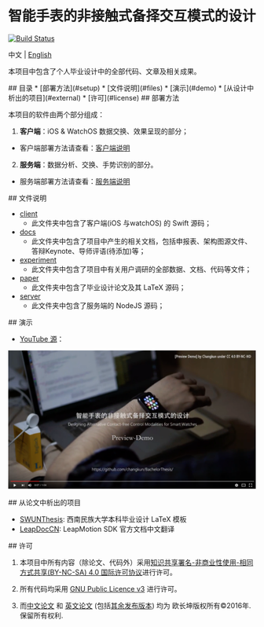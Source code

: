 # 智能手表的非接触式备择交互模式的设计

[![Build Status](https://travis-ci.com/changkun/BachelorThesis.svg?token=wRf5KPUizYFaNxwsZRsv&branch=master)](https://travis-ci.com/changkun/BachelorThesis)

中文 | [English](./README.md)

本项目中包含了个人毕业设计中的全部代码、文章及相关成果。

<a name="index"/>
## 目录
* [部署方法](#setup)
* [文件说明](#files)
* [演示](#demo)
* [从设计中析出的项目](#external)
* [许可](#license)

<a name="setup"/>
## 部署方法

本项目的软件由两个部分组成：

1. **客户端**：iOS & WatchOS 数据交换、效果呈现的部分；
  - 客户端部署方法请查看：[客户端说明](./client/README.md)

2. **服务端**：数据分析、交换、手势识别的部分。
  - 服务端部署方法请查看：[服务端说明](./server/README.md)

<a name="files"/>
## 文件说明

* [client](./client) 
  - 此文件夹中包含了客户端(iOS 与watchOS) 的 Swift 源码；
* [docs](./desktop) 
  - 此文件夹中包含了项目中产生的相关文档，包括申报表、架构图源文件、答辩Keynote、导师评语(待添加)等；
* [experiment](./experiment) 
  - 此文件夹中包含了项目中有关用户调研的全部数据、文档、代码等文件；
* [paper](./paper) 
  - 此文件夹中包含了毕业设计论文及其 LaTeX 源码；
* [server](./server) 
  - 此文件夹中包含了服务端的 NodeJS 源码；

<a name="demo"/>
## 演示

* [YouTube 源](https://www.youtube.com/watch?v=ef2pKK6b0UA&list=PLwUqqMt5en7c2QaQ_DkuvZm9dGTz6RjRM)：

[![ScreenShot](./demo/screenshot.png)](https://youtu.be/ef2pKK6b0UA)


<a name="external"/>
## 从论文中析出的项目

* [SWUNThesis](https://github.com/changkun/SWUNThesis): 西南民族大学本科毕业设计 LaTeX 模板
* [LeapDocCN](https://github.com/changkun/LeapDocCN): LeapMotion SDK 官方文档中文翻译

<a name="license"/>
## 许可

1. 本项目中所有内容（除论文、代码外）采用<a rel="license" href="http://creativecommons.org/licenses/by-nc-sa/4.0/">知识共享署名-非商业性使用-相同方式共享(BY-NC-SA) 4.0 国际许可协议</a>进行许可。

2. 所有代码均采用 [GNU Public Licence v3](./LICENSE) 进行许可。

3. 而[中文论文](./paper/main-cn.pdf) 和 [英文论文](./paper/main-en.pdf) (包括[其余发布版本](./paper/release/)) 均为 欧长坤版权所有©2016年. 保留所有权利.
